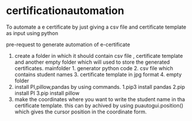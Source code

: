 # certificationautomation
To automate a e certificate by just giving a csv file and certificate template as input using python 

pre-request to generate automation of e-certificate

1. create a folder in which it should contain csv file , certificate template and another empty folder which will used to store the generated certificates.
                      mainfolder
                         1. generator python code
                         2. csv file which contains student names
                         3. certificate template in jpg format
                         4. empty folder 
2. install PI,pillow,pandas by using commands.
                    1.pip3 install pandas
                    2.pip install PI
                    3.pip install pillow
3. make the coordinates where you want to write the student name in tha certificate template. this can by achived by using puautogui.position() which gives the cursor position in the coordinate form.

